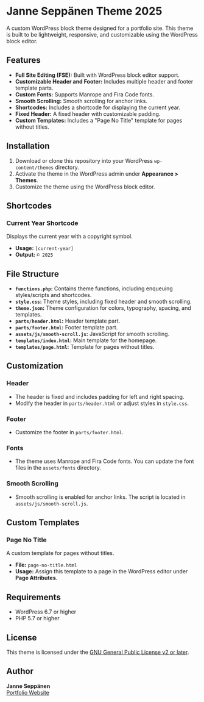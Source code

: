 # Janne Seppänen Theme 2025

A custom WordPress block theme designed for a portfolio site. This theme is built to be lightweight, responsive, and customizable using the WordPress block editor.

## Features

- **Full Site Editing (FSE):** Built with WordPress block editor support.
- **Customizable Header and Footer:** Includes multiple header and footer template parts.
- **Custom Fonts:** Supports Manrope and Fira Code fonts.
- **Smooth Scrolling:** Smooth scrolling for anchor links.
- **Shortcodes:** Includes a shortcode for displaying the current year.
- **Fixed Header:** A fixed header with customizable padding.
- **Custom Templates:** Includes a "Page No Title" template for pages without titles.

## Installation

1. Download or clone this repository into your WordPress `wp-content/themes` directory.
2. Activate the theme in the WordPress admin under **Appearance > Themes**.
3. Customize the theme using the WordPress block editor.

## Shortcodes

### Current Year Shortcode
Displays the current year with a copyright symbol.

- **Usage:** `[current-year]`
- **Output:** `© 2025`

## File Structure

- **`functions.php`:** Contains theme functions, including enqueuing styles/scripts and shortcodes.
- **`style.css`:** Theme styles, including fixed header and smooth scrolling.
- **`theme.json`:** Theme configuration for colors, typography, spacing, and templates.
- **`parts/header.html`:** Header template part.
- **`parts/footer.html`:** Footer template part.
- **`assets/js/smooth-scroll.js`:** JavaScript for smooth scrolling.
- **`templates/index.html`:** Main template for the homepage.
- **`templates/page.html`:** Template for pages without titles.

## Customization

### Header
- The header is fixed and includes padding for left and right spacing.
- Modify the header in `parts/header.html` or adjust styles in `style.css`.

### Footer
- Customize the footer in `parts/footer.html`.

### Fonts
- The theme uses Manrope and Fira Code fonts. You can update the font files in the `assets/fonts` directory.

### Smooth Scrolling
- Smooth scrolling is enabled for anchor links. The script is located in `assets/js/smooth-scroll.js`.

## Custom Templates

### Page No Title
A custom template for pages without titles.

- **File:** `page-no-title.html`
- **Usage:** Assign this template to a page in the WordPress editor under **Page Attributes**.

## Requirements

- WordPress 6.7 or higher
- PHP 5.7 or higher

## License

This theme is licensed under the [GNU General Public License v2 or later](http://www.gnu.org/licenses/gpl-2.0.html).

## Author

**Janne Seppänen**  
[Portfolio Website](#)  